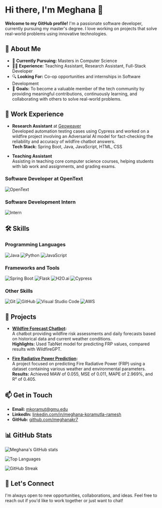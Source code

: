 # Hi there, I'm Meghana 👋

**Welcome to my GitHub profile!** I'm a passionate software developer, currently pursuing my master's degree. I love working on projects that solve real-world problems using innovative technologies.

## 🚀 About Me

- 🌱 **Currently Pursuing:** Masters in Computer Science
- 👩‍💻 **Experience:** Teaching Assistant, Research Assistant, Full-Stack Developer
- 🔍 **Looking For:** Co-op opportunities and internships in Software Development
- 🎯 **Goals:** To become a valuable member of the tech community by providing meaningful contributions, continuously learning, and collaborating with others to solve real-world problems.

## 💼 Work Experience

- **Research Assistant** at [Geoweaver](https://geoweaver.org)  
  Developed automation testing cases using Cypress and worked on a wildfire project involving an Adversarial AI model for fact-checking the reliability and accuracy of wildfire chatbot answers.  
  **Tech Stack:** Spring Boot, Java, JavaScript, HTML, CSS

- **Teaching Assistant**  
  Assisting in teaching core computer science courses, helping students with lab work and assignments, and grading exams.
  
### Software Developer at OpenText
![OpenText](https://img.shields.io/badge/OpenText-00579e?style=for-the-badge&logo=opentext&logoColor=white)


### Software Development Intern
![Intern](https://img.shields.io/badge/Internship-00C4CC?style=for-the-badge&logo=hackthebox&logoColor=white)

## 🛠️ Skills

### Programming Languages
![Java](https://img.shields.io/badge/Java-ED8B00?style=for-the-badge&logo=java&logoColor=white)
![Python](https://img.shields.io/badge/Python-3776AB?style=for-the-badge&logo=python&logoColor=white)
![JavaScript](https://img.shields.io/badge/JavaScript-F7DF1E?style=for-the-badge&logo=javascript&logoColor=black)

### Frameworks and Tools
![Spring Boot](https://img.shields.io/badge/Spring%20Boot-6DB33F?style=for-the-badge&logo=spring-boot&logoColor=white)
![Flask](https://img.shields.io/badge/Flask-000000?style=for-the-badge&logo=flask&logoColor=white)
![H2O.ai](https://img.shields.io/badge/H2O.ai-000000?style=for-the-badge&logo=h2o.ai&logoColor=white)
![Cypress](https://img.shields.io/badge/Cypress-17202C?style=for-the-badge&logo=cypress&logoColor=white)

### Other Skills
![Git](https://img.shields.io/badge/Git-F05032?style=for-the-badge&logo=git&logoColor=white)
![GitHub](https://img.shields.io/badge/GitHub-181717?style=for-the-badge&logo=github&logoColor=white)
![Visual Studio Code](https://img.shields.io/badge/VS%20Code-007ACC?style=for-the-badge&logo=visual-studio-code&logoColor=white)
![AWS](https://img.shields.io/badge/Amazon%20AWS-232F3E?style=for-the-badge&logo=amazon-aws&logoColor=white)



## 🌟 Projects

- **[Wildfire Forecast Chatbot](https://github.com/meghanakr7/Wildfire-assip):**  
  A chatbot providing wildfire risk assessments and daily forecasts based on historical data and current weather conditions.  
  **Highlights:** Used TabNet model for predicting FRP values, compared results with WildfireGPT.

- **[Fire Radiative Power Prediction](https://github.com/meghanakr7/firecasting):**  
  A project focused on predicting Fire Radiative Power (FRP) using a dataset containing various weather and environmental parameters.  
  **Results:** Achieved MAW of 0.055, MSE of 0.011, MAPE of 2.969%, and R² of 0.405.

## 📫 Get in Touch

- **Email:** [mkoramut@gmu.edu](mailto:mkoramut@gmu.edu)
- **LinkedIn:** [linkedin.com/in/meghana-koramutla-ramesh](https://linkedin.com/in/meghana-koramutla-ramesh)
- **GitHub:** [github.com/meghanakr7](https://github.com/meghanakr7)

## 📊 GitHub Stats

![Meghana's GitHub stats](https://github-readme-stats.vercel.app/api?username=meghanakr7&show_icons=true&theme=dracula&count_private=true&cache_seconds=86400)

![Top Languages](https://github-readme-stats.vercel.app/api/top-langs/?username=meghanakr7&layout=compact&theme=dracula&langs_count=8&cache_seconds=86400)

![GitHub Streak](https://github-readme-streak-stats.herokuapp.com/?user=meghanakr7&theme=dracula&hide_border=true&cache_seconds=86400)

## 🤝 Let's Connect

I'm always open to new opportunities, collaborations, and ideas. Feel free to reach out if you'd like to work together or just want to chat!
